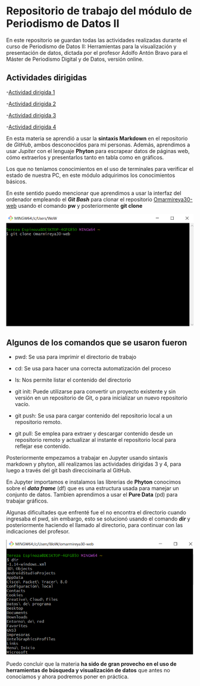 # Repositorio de trabajo del módulo de Periodismo de Datos II 

En este repositorio se guardan todas las actividades realizadas durante el curso de Periodismo de Datos II: Herramientas para la visualización y presentación de datos, dictada por el profesor Adolfo Antón Bravo para el Máster de Periodismo Digital y de Datos, versión online. 

## Actividades dirigidas 

-[Actividad dirigida 1](ad1.md)

-[Actividad dirigida 2](ad2.md)

-[Actividad dirigida 3](aad3..md)

-[Actividad dirigida 4](add4.md)

En esta materia se aprendió a usar la **sintaxis Markdown** en el repositorio de *GitHub*, ambos desconocidos para mi personas. Además, aprendimos a usar *Jupiter* con el lenguaje **Phyton** para escrapear datos de páginas web, cómo extraerlos y presentarlos tanto en tabla como en gráficos. 

Los que no teníamos conocimientos en el uso de terminales para verificar el estado de nuestra PC, en este módulo adquirimos los conocimientos básicos.

En este sentido puedo mencionar que aprendimos a usar la interfaz del ordenador empleando el ***Git Bash*** para clonar el repositorio [Omarmireya30-web](https://nebrijas.github.io/Omarmireya30-web/) usando el comando **pw** y posteriormente **git clone**

![Clonacion del repositorio con git bash](final.png)

## Algunos de los comandos que se usaron fueron

- pwd: Se usa para imprimir el directorio de trabajo

- cd: Se usa para hacer una correcta automatización del proceso

- ls: Nos permite listar el contenido del directorio 

- git init: Puede utilizarse para convertir un proyecto existente y sin versión en un repositorio de Git, o para inicializar un nuevo repositorio vacío.

- git push: Se usa para cargar contenido del repositorio local a un repositorio remoto.

- git pull: Se emplea para extraer y descargar contenido desde un repositorio remoto y actualizar al instante el repositorio local para reflejar ese contenido.

Posteriormente empezamos a trabajar en Jupyter usando sintaxis markdown y phyton, allí realizamos las actividades dirigidas 3 y 4, para luego a través del git bash direccioinarla al GitHub. 

En Jupyter importamos e instalamos las librerias de **Phyton** conocimos sobre el ***data frame*** (df) que es una estructura usada para manejar un conjunto de datos. Tambien aprendimos a usar el **Pure Data** (pd) para trabajar gráficos. 

Algunas dificultades que enfrenté fue el no encontra el directorio cuando ingresaba el pwd, sin embargo, esto se solucionó usando el comando ***dir*** y posteriormente haciendo el llamado al directorio, para continuar con las indicaciones del profesor.  

![Clonacion del repositorio con git bash](dir.png)

Puedo concluir que la materia **ha sido de gran provecho en el uso de herramientas de búsqueda y visualización de datos** que antes no conocíamos y ahora podremos poner en práctica. 





